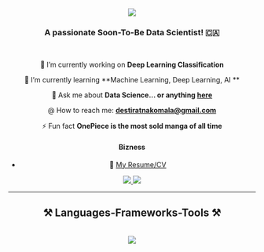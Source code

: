 <h1 align="center">
    <img src="https://readme-typing-svg.herokuapp.com/?font=Righteous&size=35&center=true&vCenter=true&width=500&height=70&duration=4000&lines=Hi+There!+👋;+I'm+Desti+Ratna+Komala!;" />
</h1>

<h3 align="center">A passionate Soon-To-Be Data Scientist! 🇨🇦</h3>

<br/>

<div align="center">
 
 📖 I’m currently working on **Deep Learning Classification**
 
 🌱 I’m currently learning **Machine Learning, Deep Learning, AI **

 💬 Ask me about **Data Science... or anything [here]([https://github.com/salesp07/salesp07/issues](https://github.com/destiratnakomala/destiratnakomala/issues))**
 
 @ How to reach me: **destiratnakomala@gmail.com**

 ⚡ Fun fact **OnePiece is the most sold manga of all time**

 #### Bizness
- :paperclip: [My Resume/CV](https://github.com/destiratnakomala/destiratnakomala/blob/main/cv/CVDesti%20Ratna%20Komala.pdf)
 
 </div>
 
<div align="center"> 
  <a href="mailto:destiratnakomala@gmail.com">
    <img src="https://img.shields.io/badge/Gmail-333333?style=for-the-badge&logo=gmail&logoColor=red" />
  </a>
  <a href="https://linkedin.com/in/destiratnakomala" target="_blank">
    <img src="https://img.shields.io/badge/LinkedIn-0077B5?style=for-the-badge&logo=linkedin&logoColor=white" target="_blank" />

  </a>
</div>

 <hr/>
 
<h2 align="center">⚒️ Languages-Frameworks-Tools ⚒️</h2>
<br/>
<div align="center">
    <img src="https://skillicons.dev/icons?i=github,python,mysql,vscode,git" /><br>
</div>

<br/>


